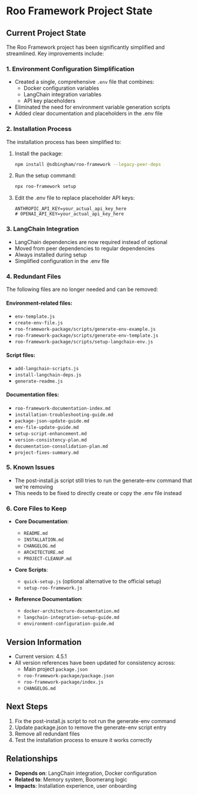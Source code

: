 # Roo Framework Project State

## Current Project State

The Roo Framework project has been significantly simplified and streamlined. Key improvements include:

### 1. Environment Configuration Simplification

- Created a single, comprehensive `.env` file that combines:
  - Docker configuration variables
  - LangChain integration variables
  - API key placeholders
- Eliminated the need for environment variable generation scripts
- Added clear documentation and placeholders in the .env file

### 2. Installation Process

The installation process has been simplified to:

1. Install the package:
   ```bash
   npm install @sdbingham/roo-framework --legacy-peer-deps
   ```

2. Run the setup command:
   ```bash
   npx roo-framework setup
   ```

3. Edit the .env file to replace placeholder API keys:
   ```
   ANTHROPIC_API_KEY=your_actual_api_key_here
   # OPENAI_API_KEY=your_actual_api_key_here
   ```

### 3. LangChain Integration

- LangChain dependencies are now required instead of optional
- Moved from peer dependencies to regular dependencies
- Always installed during setup
- Simplified configuration in the .env file

### 4. Redundant Files

The following files are no longer needed and can be removed:

#### Environment-related files:
- `env-template.js`
- `create-env-file.js`
- `roo-framework-package/scripts/generate-env-example.js`
- `roo-framework-package/scripts/generate-env-template.js`
- `roo-framework-package/scripts/setup-langchain-env.js`

#### Script files:
- `add-langchain-scripts.js`
- `install-langchain-deps.js`
- `generate-readme.js`

#### Documentation files:
- `roo-framework-documentation-index.md`
- `installation-troubleshooting-guide.md`
- `package-json-update-guide.md`
- `env-file-update-guide.md`
- `setup-script-enhancement.md`
- `version-consistency-plan.md`
- `documentation-consolidation-plan.md`
- `project-fixes-summary.md`

### 5. Known Issues

- The post-install.js script still tries to run the generate-env command that we're removing
- This needs to be fixed to directly create or copy the .env file instead

### 6. Core Files to Keep

- **Core Documentation**:
  - `README.md`
  - `INSTALLATION.md`
  - `CHANGELOG.md`
  - `ARCHITECTURE.md`
  - `PROJECT-CLEANUP.md`

- **Core Scripts**:
  - `quick-setup.js` (optional alternative to the official setup)
  - `setup-roo-framework.js`

- **Reference Documentation**:
  - `docker-architecture-documentation.md`
  - `langchain-integration-setup-guide.md`
  - `environment-configuration-guide.md`

## Version Information

- Current version: 4.5.1
- All version references have been updated for consistency across:
  - Main project `package.json`
  - `roo-framework-package/package.json`
  - `roo-framework-package/index.js`
  - `CHANGELOG.md`

## Next Steps

1. Fix the post-install.js script to not run the generate-env command
2. Update package.json to remove the generate-env script entry
3. Remove all redundant files
4. Test the installation process to ensure it works correctly

## Relationships

- **Depends on**: LangChain integration, Docker configuration
- **Related to**: Memory system, Boomerang logic
- **Impacts**: Installation experience, user onboarding